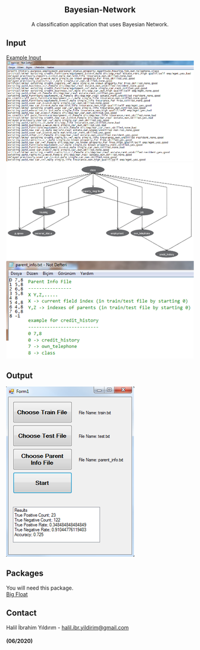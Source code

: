 <p align="center">

  <h2 align="center">Bayesian-Network</h2>

  <p align="center">
    A classification application that uses Bayesian Network.
  </p>
</p>

## Input
  [Example Input](https://github.com/halilibrahimyildirim/Bayesian-Network/blob/master/inputs/)<br> 
  ![inputFile](https://github.com/halilibrahimyildirim/Bayesian-Network/blob/master/screenshots/Input.png)<br>
  ![treeStructure](https://github.com/halilibrahimyildirim/Bayesian-Network/blob/master/screenshots/TreeStructure.png)<br>
  ![parentInfo](https://github.com/halilibrahimyildirim/Bayesian-Network/blob/master/screenshots/ParentInfo.png)<br>
## Output
  ![output](https://github.com/halilibrahimyildirim/Bayesian-Network/blob/master/screenshots/Output.png)<br>
## Packages
  You will need this package.<br>
  [Big Float](https://github.com/Osinko/BigFloat)<br>
## Contact
Halil İbrahim Yıldırım - halil.ibr.yildirim@gmail.com

#### (06/2020)
